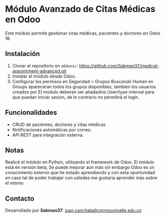 # Módulo Avanzado de Citas Médicas en Odoo

Este módulo permite gestionar citas médicas, pacientes y doctores en Odoo 18.

## Instalación
1. Clonar el repositorio en `addons/`: https://github.com/Sakman37/medical-appointment-advanced.git 
2. Instalar el módulo desde Odoo.
3. Configurar los permisos en Seguridad > Grupos  Buscando Human en Groups apareceran todos los grupos disponibles, tambien los usuarios creados por El modulo deberan ser añadadios User/type internal para que puedan iniciar sesion, de lo contrario no permitirá el login.


## Funcionalidades
- CRUD de pacientes, doctores y citas médicas.
- Notificaciones automáticas por correo.
- API REST para integración externa.

## Notas
Realicé el módulo en Python, utilizando el framework de Odoo. 
El módulo está en versión beta, Se puede mejorar aun más sin embargo Odoo es un conocimiento externo que he estado aprendiendo y con esta oportunidad en caso tal de poder trabajar con ustedes me gustaria aprender más sobre el mismo.















## Contacto
Desarrollado por **Sakman37**.
juan.canchala@correounivalle.edu.co
